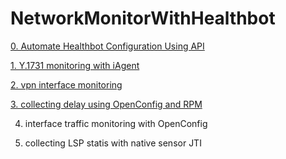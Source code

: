 # NetworkMonitorWithHealthbot
[0. Automate Healthbot Configuration Using API](https://github.com/wouyang628/NetworkMonitorWithHealthbot/wiki/Automate-Healthbot-Configuration-Using-API)

[1. Y.1731 monitoring with iAgent](https://github.com/wouyang628/NetworkMonitorWithHealthbot/wiki/Y.1731-monitoring-with-iAgent)

[2. vpn interface monitoring](https://github.com/wouyang628/NetworkMonitorWithHealthbot/wiki/vpn-monitoring)

[3. collecting delay using OpenConfig and RPM](https://github.com/wouyang628/NetworkMonitorWithHealthbot/wiki/collecting-delay-using-openconfig)

4. interface traffic monitoring with OpenConfig

5. collecting LSP statis with native sensor JTI





